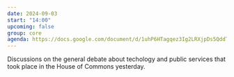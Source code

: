 ```yaml
---
date: 2024-09-03
start: "14:00"
upcoming: false
group: core
agenda: https://docs.google.com/document/d/1uhP6HTagqez3Ig2LRXjpDs5QddT9s2v4xKRUi_bE6tQ/edit
--- 
```

Discussions on the general debate about techology and public services that took place in the House of Commons yesterday.